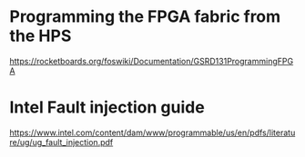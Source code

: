 
# Programming the FPGA fabric from the HPS
https://rocketboards.org/foswiki/Documentation/GSRD131ProgrammingFPGA

# Intel Fault injection guide
https://www.intel.com/content/dam/www/programmable/us/en/pdfs/literature/ug/ug_fault_injection.pdf
